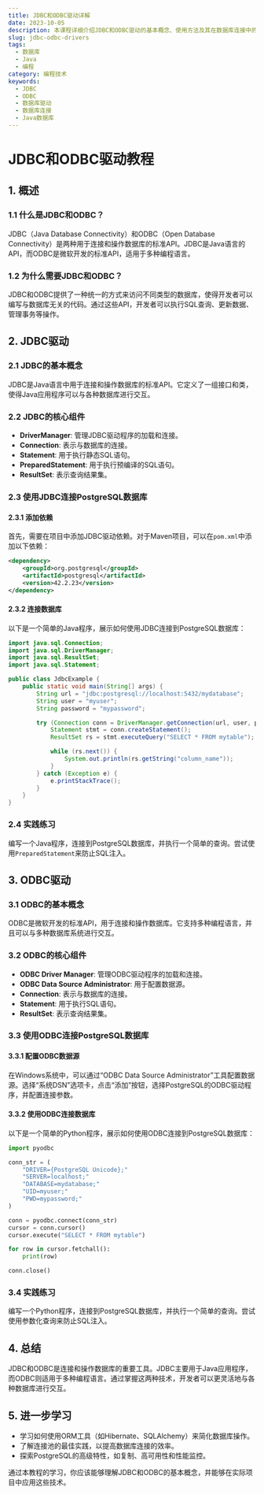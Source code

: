 ```yaml
---
title: JDBC和ODBC驱动详解
date: 2023-10-05
description: 本课程详细介绍JDBC和ODBC驱动的基本概念、使用方法及其在数据库连接中的应用，帮助开发者掌握数据库连接的核心技术。
slug: jdbc-odbc-drivers
tags:
  - 数据库
  - Java
  - 编程
category: 编程技术
keywords:
  - JDBC
  - ODBC
  - 数据库驱动
  - 数据库连接
  - Java数据库
---
```


# JDBC和ODBC驱动教程

## 1. 概述

### 1.1 什么是JDBC和ODBC？

JDBC（Java Database Connectivity）和ODBC（Open Database Connectivity）是两种用于连接和操作数据库的标准API。JDBC是Java语言的API，而ODBC是微软开发的标准API，适用于多种编程语言。

### 1.2 为什么需要JDBC和ODBC？

JDBC和ODBC提供了一种统一的方式来访问不同类型的数据库，使得开发者可以编写与数据库无关的代码。通过这些API，开发者可以执行SQL查询、更新数据、管理事务等操作。

## 2. JDBC驱动

### 2.1 JDBC的基本概念

JDBC是Java语言中用于连接和操作数据库的标准API。它定义了一组接口和类，使得Java应用程序可以与各种数据库进行交互。

### 2.2 JDBC的核心组件

- **DriverManager**: 管理JDBC驱动程序的加载和连接。
- **Connection**: 表示与数据库的连接。
- **Statement**: 用于执行静态SQL语句。
- **PreparedStatement**: 用于执行预编译的SQL语句。
- **ResultSet**: 表示查询结果集。

### 2.3 使用JDBC连接PostgreSQL数据库

#### 2.3.1 添加依赖

首先，需要在项目中添加JDBC驱动依赖。对于Maven项目，可以在`pom.xml`中添加以下依赖：

```xml
<dependency>
    <groupId>org.postgresql</groupId>
    <artifactId>postgresql</artifactId>
    <version>42.2.23</version>
</dependency>
```

#### 2.3.2 连接数据库

以下是一个简单的Java程序，展示如何使用JDBC连接到PostgreSQL数据库：

```java
import java.sql.Connection;
import java.sql.DriverManager;
import java.sql.ResultSet;
import java.sql.Statement;

public class JdbcExample {
    public static void main(String[] args) {
        String url = "jdbc:postgresql://localhost:5432/mydatabase";
        String user = "myuser";
        String password = "mypassword";

        try (Connection conn = DriverManager.getConnection(url, user, password)) {
            Statement stmt = conn.createStatement();
            ResultSet rs = stmt.executeQuery("SELECT * FROM mytable");

            while (rs.next()) {
                System.out.println(rs.getString("column_name"));
            }
        } catch (Exception e) {
            e.printStackTrace();
        }
    }
}
```

### 2.4 实践练习

编写一个Java程序，连接到PostgreSQL数据库，并执行一个简单的查询。尝试使用`PreparedStatement`来防止SQL注入。

## 3. ODBC驱动

### 3.1 ODBC的基本概念

ODBC是微软开发的标准API，用于连接和操作数据库。它支持多种编程语言，并且可以与多种数据库系统进行交互。

### 3.2 ODBC的核心组件

- **ODBC Driver Manager**: 管理ODBC驱动程序的加载和连接。
- **ODBC Data Source Administrator**: 用于配置数据源。
- **Connection**: 表示与数据库的连接。
- **Statement**: 用于执行SQL语句。
- **ResultSet**: 表示查询结果集。

### 3.3 使用ODBC连接PostgreSQL数据库

#### 3.3.1 配置ODBC数据源

在Windows系统中，可以通过“ODBC Data Source Administrator”工具配置数据源。选择“系统DSN”选项卡，点击“添加”按钮，选择PostgreSQL的ODBC驱动程序，并配置连接参数。

#### 3.3.2 使用ODBC连接数据库

以下是一个简单的Python程序，展示如何使用ODBC连接到PostgreSQL数据库：

```python
import pyodbc

conn_str = (
    "DRIVER={PostgreSQL Unicode};"
    "SERVER=localhost;"
    "DATABASE=mydatabase;"
    "UID=myuser;"
    "PWD=mypassword;"
)

conn = pyodbc.connect(conn_str)
cursor = conn.cursor()
cursor.execute("SELECT * FROM mytable")

for row in cursor.fetchall():
    print(row)

conn.close()
```

### 3.4 实践练习

编写一个Python程序，连接到PostgreSQL数据库，并执行一个简单的查询。尝试使用参数化查询来防止SQL注入。

## 4. 总结

JDBC和ODBC是连接和操作数据库的重要工具。JDBC主要用于Java应用程序，而ODBC则适用于多种编程语言。通过掌握这两种技术，开发者可以更灵活地与各种数据库进行交互。

## 5. 进一步学习

- 学习如何使用ORM工具（如Hibernate、SQLAlchemy）来简化数据库操作。
- 了解连接池的最佳实践，以提高数据库连接的效率。
- 探索PostgreSQL的高级特性，如复制、高可用性和性能监控。

通过本教程的学习，你应该能够理解JDBC和ODBC的基本概念，并能够在实际项目中应用这些技术。